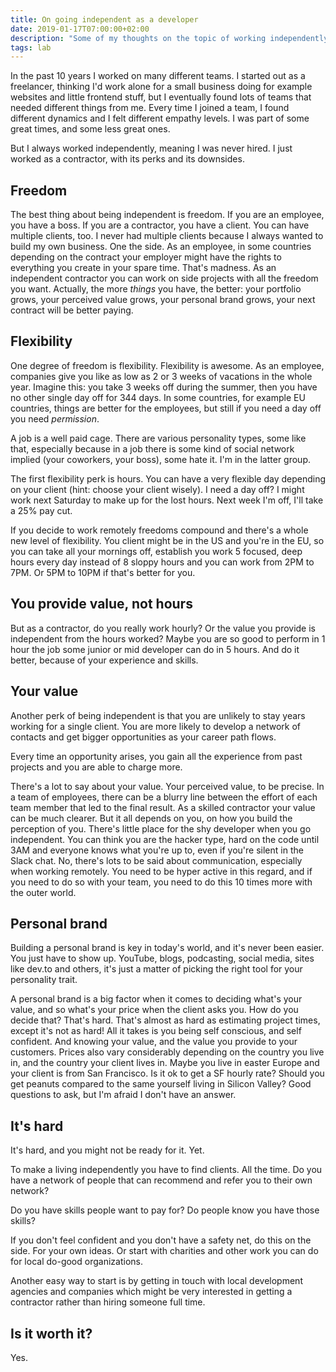 ```yaml
---
title: On going independent as a developer
date: 2019-01-17T07:00:00+02:00
description: "Some of my thoughts on the topic of working independently as a software developer"
tags: lab
---
```


In the past 10 years I worked on many different teams. I started out as a freelancer, thinking I'd work alone for a small business doing for example websites and little frontend stuff, but I eventually found lots of teams that needed different things from me. Every time I joined a team, I found different dynamics and I felt different empathy levels. I was part of some great times, and some less great ones.

But I always worked independently, meaning I was never hired. I just worked as a contractor, with its perks and its downsides.

## Freedom

The best thing about being independent is freedom. If you are an employee, you have a boss. If you are a contractor, you have a client. You can have multiple clients, too. I never had multiple clients because I always wanted to build my own business. One the side. As an employee, in some countries depending on the contract your employer might have the rights to everything you create in your spare time. That's madness. As an independent contractor you can work on side projects with all the freedom you want. Actually, the more *things* you have, the better: your portfolio grows, your perceived value grows, your personal brand grows, your next contract will be better paying.

## Flexibility

One degree of freedom is flexibility. Flexibility is awesome. As an employee, companies give you like as low as 2 or 3 weeks of vacations in the whole year. Imagine this: you take 3 weeks off during the summer, then you have no other single day off for 344 days. In some countries, for example EU countries, things are better for the employees, but still if you need a day off you need *permission*.

A job is a well paid cage. There are various personality types, some like that, especially because in a job there is some kind of social network implied (your coworkers, your boss), some hate it. I'm in the latter group.

The first flexibility perk is hours. You can have a very flexible day depending on your client (hint: choose your client wisely). I need a day off? I might work next Saturday to make up for the lost hours. Next week I'm off, I'll take a 25% pay cut.

If you decide to work remotely freedoms compound and there's a whole new level of flexibility. You client might be in the US and you're in the EU, so you can take all your mornings off, establish you work 5 focused, deep hours every day instead of 8 sloppy hours and you can work from 2PM to 7PM. Or 5PM to 10PM if that's better for you.

## You provide value, not hours

But as a contractor, do you really work hourly? Or the value you provide is independent from the hours worked? Maybe you are so good to perform in 1 hour the job some junior or mid developer can do in 5 hours. And do it better, because of your experience and skills.

## Your value

Another perk of being independent is that you are unlikely to stay years working for a single client. You are more likely to develop a network of contacts and get bigger opportunities as your career path flows.

Every time an opportunity arises, you gain all the experience from past projects and you are able to charge more.

There's a lot to say about your value. Your perceived value, to be precise. In a team of employees, there can be a blurry line between the effort of each team member that led to the final result. As a skilled contractor your value can be much clearer. But it all depends on you, on how you build the perception of you. There's little place for the shy developer when you go independent. You can think you are the hacker type, hard on the code until 3AM and everyone knows what you're up to, even if you're silent in the Slack chat. No, there's lots to be said about communication, especially when working remotely. You need to be hyper active in this regard, and if you need to do so with your team, you need to do this 10 times more with the outer world.

## Personal brand

Building a personal brand is key in today's world, and it's never been easier. You just have to show up. YouTube, blogs, podcasting, social media, sites like dev.to and others, it's just a matter of picking the right tool for your personality trait.

A personal brand is a big factor when it comes to deciding what's your value, and so what's your price when the client asks you. How do you decide that? That's hard. That's almost as hard as estimating project times, except it's not as hard! All it takes is you being self conscious, and self confident. And knowing your value, and the value you provide to your customers. Prices also vary considerably depending on the country you live in, and the country your client lives in. Maybe you live in easter Europe and your client is from San Francisco. Is it ok to get a SF hourly rate? Should you get peanuts compared to the same yourself living in Silicon Valley? Good questions to ask, but I'm afraid I don't have an answer.

## It's hard

It's hard, and you might not be ready for it. Yet.

To make a living independently you have to find clients. All the time. Do you have a network of people that can recommend and refer you to their own network?

Do you have skills people want to pay for? Do people know you have those skills?

If you don't feel confident and you don't have a safety net, do this on the side. For your own ideas. Or start with charities and other work you can do for local do-good organizations.

Another easy way to start is by getting in touch with local development agencies and companies which might be very interested in getting a contractor rather than hiring someone full time.

## Is it worth it?

Yes.